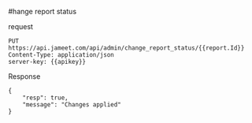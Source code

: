 #hange report status

request

```http request
PUT https://api.jameet.com/api/admin/change_report_status/{{report.Id}}
Content-Type: application/json
server-key: {{apikey}}

```

Response

```http request
{
    "resp": true,
    "message": "Changes applied"
}
```